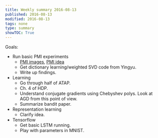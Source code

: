 ```yaml
---
title: Weekly summary 2016-08-13
published: 2016-08-13
modified: 2016-08-13
tags: none
type: summary
showTOC: True
---
```


Goals:

* Run basic PMI experiments
    * [PMI images](/posts/tcs/machine_learning/neural_nets/pmi_images.html), [PMI idea](/posts/tcs/machine_learning/nlp/pmi.html)
	* Get dictionary learning/weighted SVD code from Yingyu.
	* Write up findings.
* Learning
    * Go through half of ATAP.
	* Ch. 4 of HDP.
	* Understand conjugate gradients using Chebyshev polys. Look at AGD from this point of view.
	* Summarize bandit paper.
* Representation learning
    * Clarify idea.
* Tensorflow
    * Get basic LSTM running.
	* Play with parameters in MNIST.
